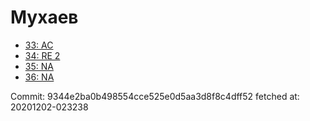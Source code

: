 # Мухаев
- [33: AC](33.md)
- [34: RE 2](34.md)
- [35: NA](35.md)
- [36: NA](36.md)

Commit: 9344e2ba0b498554cce525e0d5aa3d8f8c4dff52
 fetched at: 20201202-023238
